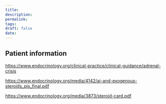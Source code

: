 ```yaml
---
title:
description: 
permalink: 
tags: 
draft: false
date:
---
```





## Patient information 


https://www.endocrinology.org/clinical-practice/clinical-guidance/adrenal-crisis

https://www.endocrinology.org/media/4142/ai-and-exogenous-steroids_pis_final.pdf

https://www.endocrinology.org/media/3873/steroid-card.pdf